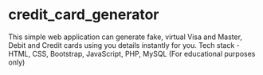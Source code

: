 # credit_card_generator
This simple web application can generate fake, virtual Visa and Master, Debit and Credit cards using you details instantly for you. Tech stack - HTML, CSS, Bootstrap, JavaScript, PHP, MySQL (For educational purposes only)
